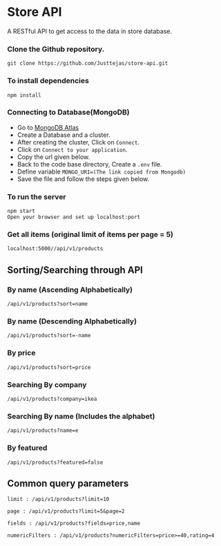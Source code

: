 # Store API
A RESTful API to get access to the data in store database.

### Clone the Github repository.
```
git clone https://github.com/Justtejas/store-api.git
```

### To install dependencies 

```
npm install
```

### Connecting to Database(MongoDB)

- Go to [MongoDB Atlas](https://www.mongodb.com/atlas)
- Create a Database and a cluster.
- After creating the cluster, Click on ```Connect```.
- Click on ```Connect to your application```.
- Copy the url given below.
- Back to the code base directory, Create a ```.env``` file.
- Define variable ```MONGO_URI=(The link copied from Mongodb)```
- Save the file and follow the steps given below.

### To run the server

```
npm start
Open your browser and set up localhost:port
```

### Get all items (original limit of items per page = 5)

```
localhost:5000//api/v1/products
```

## Sorting/Searching through API

### By name (Ascending Alphabetically)

```
/api/v1/products?sort=name
```

### By name (Descending Alphabetically)

```
/api/v1/products?sort=-name
```
### By price

```
/api/v1/products?sort=price
```

### Searching By company

```
/api/v1/products?company=ikea
```
### Searching By name (Includes the alphabet)

```
/api/v1/products?name=e
```
### By featured

```
/api/v1/products?featured=false
```

## Common query parameters

```
limit : /api/v1/products?limit=10

page : /api/v1/products?limit=5&page=2

fields : /api/v1/products?fields=price,name

numericFilters : /api/v1/products?numericFilters=price>=40,rating=4
```
